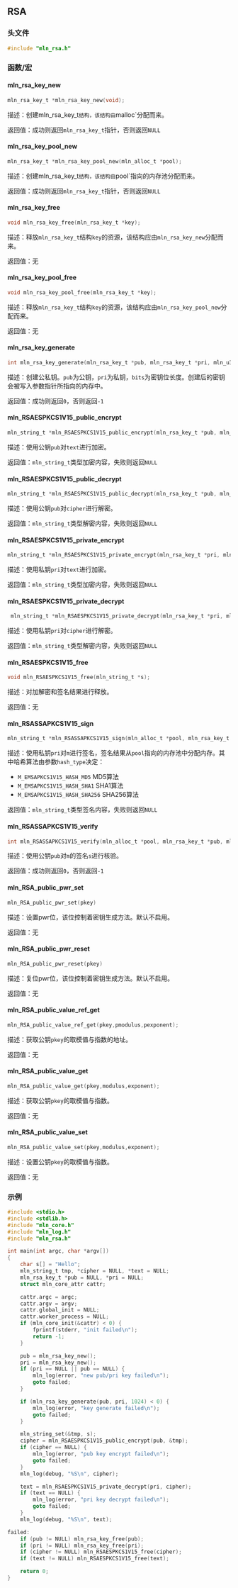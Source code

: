 ## RSA



### 头文件

```c
#include "mln_rsa.h"
```



### 函数/宏



#### mln_rsa_key_new

```c
mln_rsa_key_t *mln_rsa_key_new(void);
```

描述：创建mln_rsa_key_t`结构，该结构由`malloc`分配而来。

返回值：成功则返回`mln_rsa_key_t`指针，否则返回`NULL`



#### mln_rsa_key_pool_new

```c
mln_rsa_key_t *mln_rsa_key_pool_new(mln_alloc_t *pool);
```

描述：创建mln_rsa_key_t`结构，该结构由`pool`指向的内存池分配而来。

返回值：成功则返回`mln_rsa_key_t`指针，否则返回`NULL`



#### mln_rsa_key_free

```c
void mln_rsa_key_free(mln_rsa_key_t *key);
```

描述：释放`mln_rsa_key_t`结构`key`的资源，该结构应由`mln_rsa_key_new`分配而来。

返回值：无



#### mln_rsa_key_pool_free

```c
void mln_rsa_key_pool_free(mln_rsa_key_t *key);
```

描述：释放`mln_rsa_key_t`结构`key`的资源，该结构应由`mln_rsa_key_pool_new`分配而来。

返回值：无



#### mln_rsa_key_generate

```c
int mln_rsa_key_generate(mln_rsa_key_t *pub, mln_rsa_key_t *pri, mln_u32_t bits);
```

描述：创建公私钥。`pub`为公钥，`pri`为私钥，`bits`为密钥位长度。创建后的密钥会被写入参数指针所指向的内存中。

返回值：成功则返回`0`，否则返回`-1`



#### mln_RSAESPKCS1V15_public_encrypt

```c
mln_string_t *mln_RSAESPKCS1V15_public_encrypt(mln_rsa_key_t *pub, mln_string_t *text);
```

描述：使用公钥`pub`对`text`进行加密。

返回值：`mln_string_t`类型加密内容，失败则返回`NULL`



#### mln_RSAESPKCS1V15_public_decrypt

```c
mln_string_t *mln_RSAESPKCS1V15_public_decrypt(mln_rsa_key_t *pub, mln_string_t *cipher);
```

描述：使用公钥`pub`对`cipher`进行解密。

返回值：`mln_string_t`类型解密内容，失败则返回`NULL`



#### mln_RSAESPKCS1V15_private_encrypt

```c
mln_string_t *mln_RSAESPKCS1V15_private_encrypt(mln_rsa_key_t *pri, mln_string_t *text);
```

描述：使用私钥`pri`对`text`进行加密。

返回值：`mln_string_t`类型加密内容，失败则返回`NULL`



#### mln_RSAESPKCS1V15_private_decrypt

```c
 mln_string_t *mln_RSAESPKCS1V15_private_decrypt(mln_rsa_key_t *pri, mln_string_t *cipher);
```

描述：使用私钥`pri`对`cipher`进行解密。

返回值：`mln_string_t`类型解密内容，失败则返回`NULL`



#### mln_RSAESPKCS1V15_free

```c
void mln_RSAESPKCS1V15_free(mln_string_t *s);
```

描述：对加解密和签名结果进行释放。

返回值：无



#### mln_RSASSAPKCS1V15_sign

```c
mln_string_t *mln_RSASSAPKCS1V15_sign(mln_alloc_t *pool, mln_rsa_key_t *pri, mln_string_t *m, mln_u32_t hash_type);
```

描述：使用私钥`pri`对`m`进行签名，签名结果从`pool`指向的内存池中分配内存。其中哈希算法由参数`hash_type`决定：

- `M_EMSAPKCS1V15_HASH_MD5` MD5算法
- `M_EMSAPKCS1V15_HASH_SHA1` SHA1算法
- `M_EMSAPKCS1V15_HASH_SHA256` SHA256算法

返回值：`mln_string_t`类型签名内容，失败则返回`NULL`



#### mln_RSASSAPKCS1V15_verify

```c
int mln_RSASSAPKCS1V15_verify(mln_alloc_t *pool, mln_rsa_key_t *pub, mln_string_t *m, mln_string_t *s);
```

描述：使用公钥`pub`对`m`的签名`s`进行核验。

返回值：成功则返回`0`，否则返回`-1`



#### mln_RSA_public_pwr_set

```c
mln_RSA_public_pwr_set(pkey)
```

描述：设置pwr位，该位控制着密钥生成方法。默认不启用。

返回值：无



#### mln_RSA_public_pwr_reset

```c
mln_RSA_public_pwr_reset(pkey)
```

描述：复位pwr位，该位控制着密钥生成方法。默认不启用。

返回值：无



#### mln_RSA_public_value_ref_get

```c
mln_RSA_public_value_ref_get(pkey,pmodulus,pexponent);
```

描述：获取公钥`pkey`的取模值与指数的地址。

返回值：无



#### mln_RSA_public_value_get

```c
mln_RSA_public_value_get(pkey,modulus,exponent);
```

描述：获取公钥`pkey`的取模值与指数。

返回值：无



#### mln_RSA_public_value_set

```c
mln_RSA_public_value_set(pkey,modulus,exponent);
```

描述：设置公钥`pkey`的取模值与指数。

返回值：无



### 示例

```c
#include <stdio.h>
#include <stdlib.h>
#include "mln_core.h"
#include "mln_log.h"
#include "mln_rsa.h"

int main(int argc, char *argv[])
{
    char s[] = "Hello";
    mln_string_t tmp, *cipher = NULL, *text = NULL;
    mln_rsa_key_t *pub = NULL, *pri = NULL;
    struct mln_core_attr cattr;

    cattr.argc = argc;
    cattr.argv = argv;
    cattr.global_init = NULL;
    cattr.worker_process = NULL;
    if (mln_core_init(&cattr) < 0) {
        fprintf(stderr, "init failed\n");
        return -1;
    }

    pub = mln_rsa_key_new();
    pri = mln_rsa_key_new();
    if (pri == NULL || pub == NULL) {
        mln_log(error, "new pub/pri key failed\n");
        goto failed;
    }

    if (mln_rsa_key_generate(pub, pri, 1024) < 0) {
        mln_log(error, "key generate failed\n");
        goto failed;
    }

    mln_string_set(&tmp, s);
    cipher = mln_RSAESPKCS1V15_public_encrypt(pub, &tmp);
    if (cipher == NULL) {
        mln_log(error, "pub key encrypt failed\n");
        goto failed;
    }
    mln_log(debug, "%S\n", cipher);

    text = mln_RSAESPKCS1V15_private_decrypt(pri, cipher);
    if (text == NULL) {
        mln_log(error, "pri key decrypt failed\n");
        goto failed;
    }
    mln_log(debug, "%S\n", text);

failed:
    if (pub != NULL) mln_rsa_key_free(pub);
    if (pri != NULL) mln_rsa_key_free(pri);
    if (cipher != NULL) mln_RSAESPKCS1V15_free(cipher);
    if (text != NULL) mln_RSAESPKCS1V15_free(text);

    return 0;
}
```

